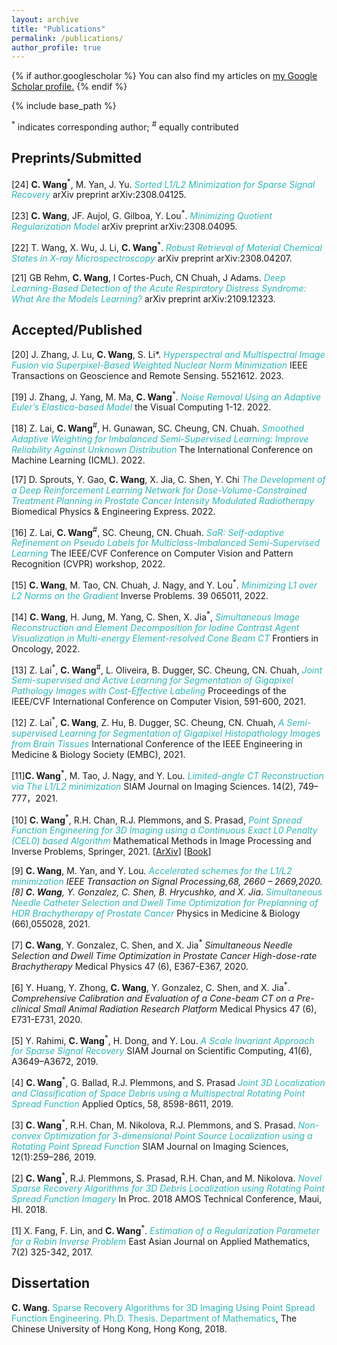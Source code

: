 ```yaml
---
layout: archive
title: "Publications"
permalink: /publications/
author_profile: true
---
```


{% if author.googlescholar %}
  You can also find my articles on <u><a href="{{ author.googlescholar }}">my Google Scholar profile</a>.</u>
{% endif %}

{% include base_path %}

 <sup>*</sup> indicates corresponding author; <sup>#</sup> equally contributed 

## Preprints/Submitted

[24] **C. Wang**<sup>*</sup>, M. Yan, J. Yu. <a href="https://arxiv.org/pdf/2308.04125" style="color:#2eb8b8;text-decoration:none;"> _Sorted L1/L2 Minimization for Sparse Signal Recovery_ </a> arXiv preprint arXiv:2308.04125.


[23]	**C. Wang**, JF. Aujol, G. Gilboa, Y. Lou<sup>*</sup>. <a href="https://arxiv.org/pdf/2308.04095" style="color:#2eb8b8;text-decoration:none;"> _Minimizing Quotient Regularization Model_ </a> arXiv preprint arXiv:2308.04095.

[22]	T. Wang, X. Wu, J. Li, **C. Wang**<sup>*</sup>. <a href="https://arxiv.org/pdf/2308.04207" style="color:#2eb8b8;text-decoration:none;"> _Robust Retrieval of Material Chemical States in X-ray Microspectroscopy_ </a> arXiv preprint arXiv:2308.04207.


[21] GB Rehm, **C. Wang**, I Cortes-Puch, CN Chuah, J Adams. <a href="https://arxiv.org/pdf/2109.12323" style="color:#2eb8b8;text-decoration:none;"> _Deep Learning-Based Detection of the Acute Respiratory Distress Syndrome: What Are the Models Learning?_ </a>arXiv preprint arXiv:2109.12323.



## Accepted/Published

[20]	J. Zhang, J. Lu, **C. Wang**, S. Li*. <a href="https://ieeexplore.ieee.org/abstract/document/10231145/" style="color:#2eb8b8;text-decoration:none;"> _Hyperspectral and Multispectral Image Fusion via Superpixel-Based Weighted Nuclear Norm Minimization_ </a> IEEE Transactions on Geoscience and Remote Sensing. 5521612. 2023. 

[19] J. Zhang, J. Yang, M. Ma, **C. Wang**<sup>*</sup>. <a href="https://link.springer.com/article/10.1007/s00371-022-02674-0" style="color:#2eb8b8;text-decoration:none;"> _Noise Removal Using an Adaptive Euler’s Elastica-based Model_ </a>  the Visual Computing 1-12. 2022. 

[18] Z. Lai, **C. Wang**<sup>#</sup>, H. Gunawan, SC. Cheung, CN. Chuah. <a href="https://proceedings.mlr.press/v162/lai22b/lai22b.pdf" style="color:#2eb8b8;text-decoration:none;"> _Smoothed Adaptive Weighting for Imbalanced Semi-Supervised Learning: Improve Reliability Against Unknown Distribution_ </a>   The International Conference on Machine Learning (ICML). 2022. 

[17] D. Sprouts, Y. Gao, **C. Wang**, X. Jia, C. Shen, Y. Chi  <a href="https://iopscience.iop.org/article/10.1088/2057-1976/ac6d82" style="color:#2eb8b8;text-decoration:none;"> _The Development of a Deep Reinforcement Learning Network for Dose-Volume-Constrained Treatment Planning in Prostate Cancer Intensity Modulated Radiotherapy_ </a>   Biomedical Physics & Engineering Express. 2022. 

[16] Z. Lai, **C. Wang**<sup>#</sup>, SC. Cheung, CN. Chuah. <a href="[https://iopscience.iop.org/article/10.1088/2057-1976/ac6d82](https://openaccess.thecvf.com/content/CVPR2022W/L3D-IVU/papers/Lai_SaR_Self-Adaptive_Refinement_on_Pseudo_Labels_for_Multiclass-Imbalanced_Semi-Supervised_Learning_CVPRW_2022_paper.pdf)" style="color:#2eb8b8;text-decoration:none;"> _SaR: Self-adaptive Refinement on Pseudo Labels for Multiclass-Imbalanced Semi-Supervised Learning_ </a>  The IEEE/CVF Conference on Computer Vision and Pattern Recognition (CVPR) workshop, 2022.

[15] **C. Wang**, M. Tao, CN. Chuah, J. Nagy, and Y. Lou<sup>*</sup>. <a href="https://iopscience.iop.org/article/10.1088/1361-6420/ac64fb" style="color:#2eb8b8;text-decoration:none;"> _Minimizing L1 over L2 Norms on the Gradient_ </a>  Inverse Problems. 39 065011, 2022. 

[14] **C. Wang**, H. Jung, M. Yang, C. Shen, X. Jia<sup>*</sup>, <a href="https://www.frontiersin.org/journals/oncology/articles/10.3389/fonc.2022.827136/full" style="color:#2eb8b8;text-decoration:none;"> _Simultaneous Image Reconstruction and Element Decomposition for Iodine Contrast Agent Visualization in Multi-energy Element-resolved Cone Beam CT_ </a>   Frontiers in Oncology, 2022. 

[13] Z. Lai<sup>*</sup>, **C. Wang**<sup>#</sup>, L. Oliveira, B. Dugger, SC. Cheung, CN. Chuah, <a href="https://openaccess.thecvf.com/content/ICCV2021W/CDPath/html/Lai_Joint_Semi-Supervised_and_Active_Learning_for_Segmentation_of_Gigapixel_Pathology_ICCVW_2021_paper.html" style="color:#2eb8b8;text-decoration:none;"> _Joint Semi-supervised and Active Learning for Segmentation of Gigapixel Pathology Images with Cost-Effective Labeling_ </a>   Proceedings of the IEEE/CVF International Conference on Computer Vision, 591-600, 2021.

[12] Z. Lai<sup>*</sup>, **C. Wang**, Z. Hu, B. Dugger, SC. Cheung, CN. Chuah, <a href="https://ieeexplore.ieee.org/abstract/document/9629715" style="color:#2eb8b8;text-decoration:none;"> _A Semi-supervised Learning for Segmentation of Gigapixel Histopathology Images from Brain Tissues_ </a>  International Conference of the IEEE Engineering in Medicine & Biology Society (EMBC), 2021. 

[11]**C. Wang**<sup>*</sup>, M. Tao, J. Nagy, and Y. Lou. <a href="https://epubs.siam.org/doi/10.1137/20M1341490" style="color:#2eb8b8;text-decoration:none;"> _Limited-angle CT Reconstruction via The L1/L2 minimization_ </a>  SIAM Journal on Imaging Sciences. 14(2), 749–777，2021. 

[10] **C. Wang**<sup>*</sup>, R.H. Chan, R.J. Plemmons, and S. Prasad, <a href="https://link.springer.com/book/10.1007/978-981-16-2701-9" style="color:#2eb8b8;text-decoration:none;"> _Point Spread Function Engineering for 3D Imaging using a Continuous Exact L0 Penalty (CEL0) based Algorithm_ </a>  Mathematical Methods in Image Processing and Inverse Problems, Springer, 2021. [[ArXiv](https://arxiv.org/pdf/2006.02858.pdf)] [[Book](https://link.springer.com/book/10.1007/978-981-16-2701-9)]

[9] **C. Wang**, M. Yan, and Y. Lou<sup>*</sup>. <a href="https://ieeexplore.ieee.org/document/9057443" style="color:#2eb8b8;text-decoration:none;"> _Accelerated schemes for the L1/L2 minimization_ </a>  IEEE Transaction on Signal Processing,68, 2660 – 2669,2020.
[8] **C. Wang**, Y. Gonzalez, C. Shen, B. Hrycushko, and X. Jia<sup>*</sup>. <a href="https://iopscience.iop.org/article/10.1088/1361-6560/abd00e/meta" style="color:#2eb8b8;text-decoration:none;"> _Simultaneous Needle Catheter Selection and Dwell Time Optimization for Preplanning of HDR Brachytherapy of Prostate Cancer_ </a>   Physics in Medicine & Biology (66),055028, 2021.

[7] **C. Wang**, Y. Gonzalez, C. Shen, and X. Jia<sup>*</sup> _Simultaneous Needle Selection and Dwell Time Optimization in Prostate Cancer High-dose-rate Brachytherapy_  Medical Physics 47 (6), E367-E367, 2020.

[6] Y. Huang, Y. Zhong, **C. Wang**, Y. Gonzalez, C. Shen, and X. Jia<sup>*</sup>. _Comprehensive Calibration and Evaluation of a Cone-beam CT on a Pre-clinical Small Animal Radiation Research Platform_ Medical Physics 47 (6), E731-E731, 2020.

[5] Y. Rahimi, **C. Wang**<sup>*</sup>, H. Dong, and Y. Lou. <a href="https://epubs.siam.org/doi/abs/10.1137/18M123147X" style="color:#2eb8b8;text-decoration:none;"> _A Scale Invariant Approach for Sparse Signal Recovery_ </a>   SIAM Journal on Scientific Computing, 41(6), A3649–A3672, 2019. 

[4] **C. Wang**<sup>*</sup>, G. Ballad, R.J. Plemmons, and S. Prasad <a href="https://opg.optica.org/ao/abstract.cfm?uri=ao-58-31-8598" style="color:#2eb8b8;text-decoration:none;"> _Joint 3D Localization and Classification of Space Debris using a Multispectral Rotating Point Spread Function_ </a>   Applied Optics, 58, 8598-8611, 2019. 

[3] **C. Wang**<sup>*</sup>, R.H. Chan, M. Nikolova, R.J. Plemmons, and S. Prasad. <a href="https://epubs.siam.org/doi/abs/10.1137/18M1178566" style="color:#2eb8b8;text-decoration:none;"> _Non-convex Optimization for 3-dimensional Point Source Localization using a Rotating Point Spread Function_ </a>  SIAM Journal on Imaging Sciences, 12(1):259–286, 2019. 

[2] **C. Wang**<sup>*</sup>, R.J. Plemmons, S. Prasad, R.H. Chan, and M. Nikolova. <a href="https://amostech.com/TechnicalPapers/2018/Poster/Wang.pdf" style="color:#2eb8b8;text-decoration:none;"> _Novel Sparse Recovery Algorithms for 3D Debris Localization using Rotating Point Spread Function Imagery_ </a> In Proc. 2018 AMOS Technical Conference, Maui, HI. 2018. 

[1] X. Fang, F. Lin, and **C. Wang**<sup>*</sup>. <a href="https://www.cambridge.org/core/journals/east-asian-journal-on-applied-mathematics/article/abs/estimation-of-a-regularisation-parameter-for-a-robin-inverse-problem/A2B2B3CBFAE2A27AEC8D49AE4BA4F4BD" style="color:#2eb8b8;text-decoration:none;"> _Estimation of a Regularization Parameter for a Robin Inverse Problem_ </a>  East Asian Journal on Applied Mathematics, 7(2) 325-342, 2017. 



## Dissertation 

**C. Wang**. <a href="https://repository.lib.cuhk.edu.hk/en/item/cuhk-2188140?solr_nav%5Bid%5D=596e039fd37cb72d8c95&solr_nav%5Bpage%5D=0&solr_nav%5Boffset%5D=0" style="color:#2eb8b8;text-decoration:none;"> Sparse Recovery Algorithms for 3D Imaging Using Point Spread Function Engineering. Ph.D. Thesis. Department of Mathematics</a>, The Chinese University of Hong Kong, Hong Kong, 2018. 

&nbsp;

&nbsp;

&nbsp;
